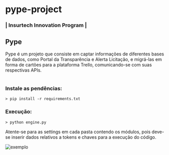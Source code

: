 # pype-project
### | Insurtech Innovation Program | 

## 
## Pype
Pype é um projeto que consiste em captar informações de diferentes bases de dados, como Portal da Transparência e Alerta Licitação, e migrá-las em forma de cartões para a plataforma Trello, comunicando-se com suas respectivas APIs.


#
### Instale as pendências:
~~~
> pip install -r requirements.txt
~~~


### Execução:
~~~
> python engine.py
~~~

Atente-se para as settings em cada pasta contendo os módulos, pois deve-se inserir dados relativos a tokens e chaves para a execução do código. 

![exemplo](https://media.giphy.com/media/pniNrZjeo9Ife8owEj/giphy.gif)